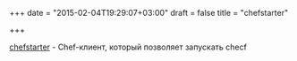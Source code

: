 +++
date = "2015-02-04T19:29:07+03:00"
draft = false
title = "chefstarter"

+++

<p><a href="https://github.com/chrissnell/chefstarter">chefstarter</a>&nbsp;- Chef-клиент, который позволяет запускать checf</p>

